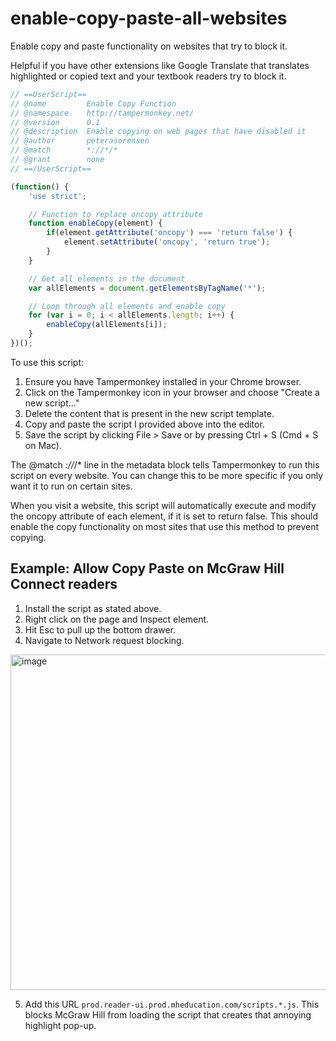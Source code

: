 # enable-copy-paste-all-websites
Enable copy and paste functionality on websites that try to block it. 

Helpful if you have other extensions like Google Translate that translates highlighted or copied text and your textbook readers try to block it. 

```javascript
// ==UserScript==
// @name         Enable Copy Function
// @namespace    http://tampermonkey.net/
// @version      0.1
// @description  Enable copying on web pages that have disabled it
// @author       peterasorensen
// @match        *://*/*
// @grant        none
// ==/UserScript==

(function() {
    'use strict';

    // Function to replace oncopy attribute
    function enableCopy(element) {
        if(element.getAttribute('oncopy') === 'return false') {
            element.setAttribute('oncopy', 'return true');
        }
    }

    // Get all elements in the document
    var allElements = document.getElementsByTagName('*');

    // Loop through all elements and enable copy
    for (var i = 0; i < allElements.length; i++) {
        enableCopy(allElements[i]);
    }
})();
```

To use this script:

1. Ensure you have Tampermonkey installed in your Chrome browser.
2. Click on the Tampermonkey icon in your browser and choose "Create a new script..."
3. Delete the content that is present in the new script template.
4. Copy and paste the script I provided above into the editor.
5. Save the script by clicking File > Save or by pressing Ctrl + S (Cmd + S on Mac).

The @match *://*/* line in the metadata block tells Tampermonkey to run this script on every website. You can change this to be more specific if you only want it to run on certain sites.

When you visit a website, this script will automatically execute and modify the oncopy attribute of each element, if it is set to return false. This should enable the copy functionality on most sites that use this method to prevent copying.


## Example: Allow Copy Paste on McGraw Hill Connect readers
1. Install the script as stated above. 
2. Right click on the page and Inspect element.
3. Hit Esc to pull up the bottom drawer.
4. Navigate to Network request blocking.
 <img width="537" alt="image" src="https://github.com/peterasorensen/enable-copy-paste-all-websites/assets/23510568/da3165c3-82fa-4735-b67a-e08bbfe8ba4a">
 
5. Add this URL `prod.reader-ui.prod.mheducation.com/scripts.*.js`.
This blocks McGraw Hill from loading the script that creates that annoying highlight pop-up.
